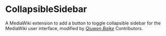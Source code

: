 # CollapsibleSidebar

A MediaWiki extension to add a button to toggle collapsible sidebar for the MediaWiki user interface, modified by [_Qiuwen Baike_][qiuwenbaike] Contributors.

[qiuwenbaike]: https://www.qiuwenbaike.cn/
